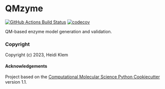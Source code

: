 QMzyme
==============================
[//]: # (Badges)
[![GitHub Actions Build Status](https://github.com/REPLACE_WITH_OWNER_ACCOUNT/QMzyme/workflows/CI/badge.svg)](https://github.com/REPLACE_WITH_OWNER_ACCOUNT/QMzyme/actions?query=workflow%3ACI)
[![codecov](https://codecov.io/gh/REPLACE_WITH_OWNER_ACCOUNT/QMzyme/branch/main/graph/badge.svg)](https://codecov.io/gh/REPLACE_WITH_OWNER_ACCOUNT/QMzyme/branch/main)


QM-based enzyme model generation and validation.

### Copyright

Copyright (c) 2023, Heidi Klem


#### Acknowledgements
 
Project based on the 
[Computational Molecular Science Python Cookiecutter](https://github.com/molssi/cookiecutter-cms) version 1.1.
